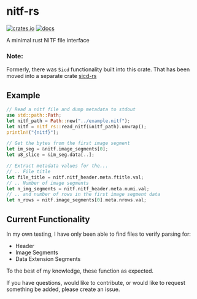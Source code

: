 # nitf-rs

[![crates.io](https://img.shields.io/crates/v/nitf-rs)](https://crates.io/crates/nitf-rs)
[![docs](https://img.shields.io/docsrs/nitf-rs)](https://docs.rs/nitf-rs/latest/nitf_rs/)

A minimal rust NITF file interface

### Note: 
Formerly, there was `Sicd` functionality built into this crate. That has been moved into a separate crate [sicd-rs](https://github.com/holmesv3/sicd-rs)
## Example

```rust
// Read a nitf file and dump metadata to stdout
use std::path::Path;
let nitf_path = Path::new("../example.nitf");
let nitf = nitf_rs::read_nitf(&nitf_path).unwrap();
println!("{nitf}");

// Get the bytes from the first image segment
let im_seg = &nitf.image_segments[0];
let u8_slice = &im_seg.data[..];

// Extract metadata values for the...
// .. File title
let file_title = nitf.nitf_header.meta.ftitle.val;
// .. Number of image segments
let n_img_segments = nitf.nitf_header.meta.numi.val;
// .. and number of rows in the first image segment data
let n_rows = nitf.image_segments[0].meta.nrows.val;
```
## Current Functionality

In my own testing, I have only been able to find files to verify parsing for:
- Header
- Image Segments
- Data Extension Segments

To the best of my knowledge, these function as expected.

If you have questions, would like to contribute, or would like to request
something be added, please create an issue.

